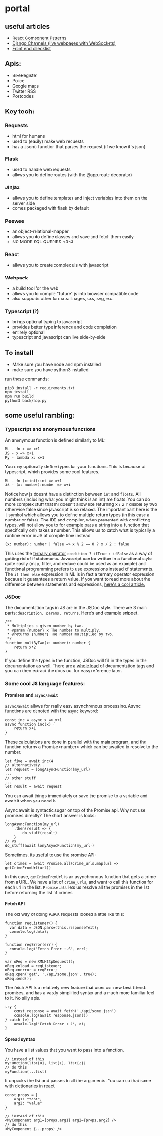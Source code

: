 # portal

## useful articles

- [React Component Patterns](https://medium.com/gitconnected/react-component-patterns-ab1f09be2c82)
- [Django Channels (live webpages with WebSockets)](https://www.ploggingdev.com/2017/11/building-a-chat-room-using-django-channels/)
- [Front end checklist](https://github.com/thedaviddias/Front-End-Checklist)


## Apis:

- BikeRegister
- Police
- Google maps
- Twitter RSS
- Postcodes

## Key tech:

### Requests
- html for humans
- used to (easily) make web requests
- has a .json() function that parses the request (if we know it's json)

### Flask
- used to handle web requests
- allows you to define routes (with the @app.route decorator)

### Jinja2
- allows you to define templates and inject veriables into them on the server side
- comes packaged with flask by default

### Peewee
- an object-relational-mapper
- allows you do define classes and save and fetch them easily
- NO MORE SQL QUERIES <3<3

### React
- allows you to create complex uis with javascript

### Webpack
- a build tool for the web
- allows you to compile "future" js into browser compatible code
- also supports other formats: images, css, svg, etc.

### Typescript (?)
- brings optional typing to javascript
- provides better type inference and code completion
- entirely optional
- typescript and javascript can live side-by-side

## To install

- Make sure you have node and npm installed
- make sure you have python3 installed

run these commands:

    pip3 install -r requirements.txt
    npm install
    npm run build
    python3 back/app.py
      
## some useful rambling:

### Typescript and anonymous functions

An anonymous function is defined similarly to ML:

    ML - fn x => x+1
    JS - x => x+1
    Py - lambda x: x+1

You may optionally define types for your functions.
This is because of typescript, which provides some
cool features.

    ML - fn (x:int):int => x+1
    JS - (x: number):number => x+1

Notice how js doesnt have a distinction between `int`
and `floats`. All numbers (including what you might
think is an int) are floats. You can do more complex stuff
that ml doesn't allow like returning x / 2 if disible
by two otherwise false since javascript is so relaxed.
The important part here is the `|` symbol which allows
you to define multiple return types (in this case a 
number or false). The IDE and compiler, when presented
with conflicting types, will not allow you to for
example pass a string into a function that specifically
only takes a number. This allows us to catch what is
typically a runtime error in JS at compile time instead.

    (x: number): number | false => x % 2 == 0 ? x / 2 : false
    
This uses the [ternary operator](https://developer.mozilla.org/en-US/docs/Web/JavaScript/Reference/Operators/Conditional_Operator) 
`condition ? ifTrue : ifFalse` as a way of getting rid of
if statements. Javascript can be written in a
functional style quite easily (map, filter, and reduce
could be used as an example) and functional programming
prefers to use expressions instead of statements. The
`if then else` expression in ML is in fact a ternary
operator expression because it guarantees a return value.
If you want to read more about the difference between
statements and expressions, [here's a cool article.](https://fsharpforfunandprofit.com/posts/expressions-vs-statements/)

### JSDoc

The documentation tags in JS are in the JSDoc style. There
are 3 main parts: `description, params, returns`. Here's
and example snippet.

    /**
     * Multiplies a given number by two.
     * @param {number} x The number to multiply.
     * @returns {number} The number multiplied by two.
     */
    function multByTwo(x: number): number {
        return x*2
    }
    
If you define the types in the function, JSDoc will fill in
the types in the documentation as well. There are a [whole
load](http://usejsdoc.org/) of documentation tags and you
can then extract the docs out for easy reference later.

### Some cool JS language features:

#### Promises and `async/await`

`async/await` allows for really easy asynchronous processing.
Async functions are denoted with the `async` keyword:

    const inc = async x => x+1
    async function inc(x) {
        return x+1
    }
    
These calculations are done in parallel with the main program,
and the function returns a Promise\<number\> which can be
awaited to resolve to the number. 

    let five = await inc(4)
    // alternatively..
    let request = longAsyncFunction(my_url)
    ...
    // other stuff
    ...
    let result = await request
    
You can await things immediately or save the promise to a
variable and await it when you need it.

Async await is syntactic sugar on top of the Promise api.
Why not use promises directly? The short answer is looks:

    longAsyncFunction(my_url)
        .then(result => {
            do_stuff(result)
        }
    // vs
    do_stuff(await lonyAsyncFunction(my_url))
    
Sometimes, its useful to use the promise API:

    let crimes = await Promise.all(crime_urls.map(url => getCrimeFromUrl(url))
    
In this case, `getCrimeFromUrl` is an asynchronous function
that gets a crime from a URL. We have a list of `crime_urls`, 
and want to call this function for each url in the list.
`Promise.all` lets us resolve all the promises in the list
before returning the list of crimes.

#### Fetch API

The old way of doing AJAX requests looked a little like this:
    
    function reqListener() {
      var data = JSON.parse(this.responseText);
      console.log(data);
    }
    
    function reqError(err) {
      console.log('Fetch Error :-S', err);
    }
    
    var oReq = new XMLHttpRequest();
    oReq.onload = reqListener;
    oReq.onerror = reqError;
    oReq.open('get', './api/some.json', true);
    oReq.send();
        
The fetch API is a relatively new feature that uses our new
best friend: promises, and has a vastly simplified syntax
and a much more familiar feel to it. No silly apis.
    
    try {
        const response = await fetch('./api/some.json')
        console.log(await response.json())
    } catch (e) {
        onsole.log('Fetch Error :-S', e);
    }

#### Spread syntax

You have a list values that you want to pass into a function.
    
    // instead of this
    myFunction(list[0], list[1], list[2])
    // do this
    myFunction(...list)
    
It unpacks the list and passes in all the arguments. You can
do that same with dictionaries in react.

    const props = {
        arg1: "test",
        arg2: "value"
    }

    // instead of this
    <MyComponent arg1={props.arg1} arg2={props.arg2} />
    // do this
    <MyComponent {...props} />
    
  
